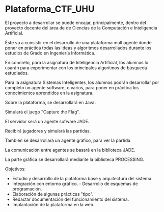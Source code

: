 # Plataforma_CTF_UHU

El proyecto a desarrollar se puede encajar, principalmente, dentro del proyecto docente del área de de Ciencias de la Computación e Inteligencia Artificial. 

Éste va a consistir en el desarrollo de una plataforma multiagente donde poner en práctica todas las ideas y algoritmos desarrollados durante los estudios de Grado en Ingeniería Informática. 

En concreto, para la asignatura de Inteligencia Artificial, los alumnos lo usarán para experimentar con los principales algoritmos de búsqueda estudiados. 

Para la asignatura Sistemas Inteligentes, los alumnos podrán desarrollar por completo un agente software, o varios, para poner en práctica los conocimientos aprendidos en la asignatura. 

Sobre la plataforma, se desarrollará en Java. 

Simulará el juego "Capture the Flag". 

El servidor será un agente sofware JADE. 

Recibirá jugadores y simulará las partidas. 

También se desarrollará un agente gráfico, para ver la partida. 

La comunicación entre agentes se basará en la biblioteca JADE. 

La parte gráfica se desarrollará mediante la biblioteca PROCESSING.


Objetivos: 
- Estudio y desarrollo de la plataforma base y arquitectura del sistema. 
- Integración con entorno gráfico. - Desarrollo de esquemas de programación. 
- Elaboración de algunas prácticas "tipo". 
- Redactar documentación del funcionamiento del sistema. 
- Implantación de la plataforma en la web.
